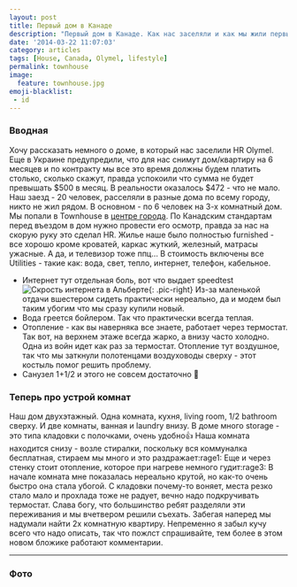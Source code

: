 ```yaml
---
layout: post
title: Первый дом в Канаде
description: "Первый дом в Канаде. Как нас заселяли и как мы жили первые 5 месяцев."
date: '2014-03-22 11:07:03'
category: articles
tags: [House, Canada, Olymel, lifestyle]
permalink: townhouse
image:
  feature: townhouse.jpg
emoji-blacklist:
 - id
---
```


### Вводная

Хочу рассказать немного о доме, в который нас заселили HR Olymel. Еще в Украине предупредили, что для нас снимут дом/квартиру на 6 месяцев и по контракту мы все это время должны будем платить столько, сколько скажут, правда успокоили что сумма не будет превышать $500 в месяц. В реальности оказалось $472  - что не мало.
Наш заезд - 20 человек, расселяли в разные дома по всему городу, никто не жил рядом. В основном - по 6 человек на 3-х комнатный дом. Мы попали в Townhouse в [центре города](https://goo.gl/maps/R6VtJ). По Канадским стандартам перед въездом в дом нужно провести его осмотр, правда за нас на скорую руку это сделал HR. Жилье наше было полностью furnished - все хорошо кроме кроватей, каркас жуткий, железный, матрасы ужасные. А да, и телевизор тоже ппц… В стоимость включены все Utilities - такие как: вода, свет, тепло, интернет, телефон, кабельное. 

* Интернет тут отдельная боль, вот что выдает speedtest![Скрость интернета в Альберте](http://www.speedtest.net/result/3388559802.png){: .pic-right} Из-за маленькой отдачи вшестером сидеть практически нереально, да и модем был таким убогим что мы сразу купили новый.
* Вода греется бойлером. Так что практически всегда теплая.
* Отопление - как вы наверняка все знаете, работает через термостат. Так вот, на верхнем этаже всегда жарко, а внизу часто холодно. Одна из войн идет как раз за термостат. Отопление тут воздушное, так что мы заткнули полотенцами воздуховоды сверху  - этот костыль помог решить проблему.
* Санузел 1+1/2 и этого не совсем достаточно :grimacing:

### Теперь про устрой комнат

Наш дом двухэтажный. Одна комната, кухня, living room, 1/2 bathroom сверху. И две комнаты, ванная и laundry внизу. В доме много storage - это типа кладовки с полочками, очень удобно:+1: Наша комната находится снизу - возле стиралки, поскольку вся коммуналка бесплатная, стираем мы много и это раздражает:rage1: Еще и через стенку стоит отопление, которое при нагреве немного гудит:rage3:
В начале комната мне показалась нереально крутой, но как-то очень быстро она стала убогой. С кладовки почему-то воняет, места резко стало мало и прохлада тоже не радует, вечно надо подкручивать термостат.
Слава богу, что большинство ребят разделяли эти переживания и мы вчетвером решили съехать.  Забегая наперед мы надумали найти 2х комнатную квартиру. 
Непременно я забыл кучу всего что надо описать, так что пожлст спрашивайте, тем более в этом новом бложике работают комментарии.

---

### Фото

<div id="nanoGallery4"></div>